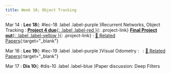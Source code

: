 ```yaml
---
title: Week 10; Object Tracking
---
```


Mar 14
: **Lec 18**{: #lec-18 .label .label-purple }Recurrent Networks, Object Tracking
: [**Project 4 due**{: .label .label-red }](/projects/#project-4){: .project-link} [**Final Project out**{: .label .label-yellow }](/projects/#final-project){: .project-link}
  : [📃 Related Papers](/papers/#recurrent-networks-and-object-tracking){:target="_blank"}


Mar 16
: **Lec 19**{: #lec-19 .label .label-purple }Visual Odometry
: &nbsp;
  : [📃 Related Papers](/papers/#visual-odometry-and-localization){:target="_blank"}




Mar 17
: **Dis 10**{: #dis-10 .label .label-blue }Paper discussion: Deep Filters
